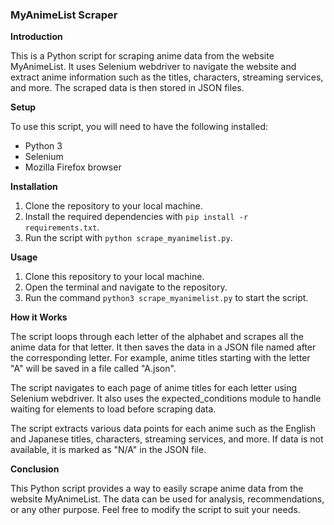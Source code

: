 ### MyAnimeList Scraper

**Introduction**

This is a Python script for scraping anime data from the website MyAnimeList. It uses Selenium webdriver to navigate the website and extract anime information such as the titles, characters, streaming services, and more. The scraped data is then stored in JSON files.

**Setup**

To use this script, you will need to have the following installed:

- Python 3
- Selenium
- Mozilla Firefox browser

**Installation**

1. Clone the repository to your local machine.
2. Install the required dependencies with `pip install -r requirements.txt`.
3. Run the script with `python scrape_myanimelist.py`.

**Usage**

1. Clone this repository to your local machine.
2. Open the terminal and navigate to the repository.
3. Run the command `python3 scrape_myanimelist.py` to start the script.

**How it Works**

The script loops through each letter of the alphabet and scrapes all the anime data for that letter. It then saves the data in a JSON file named after the corresponding letter. For example, anime titles starting with the letter "A" will be saved in a file called "A.json".

The script navigates to each page of anime titles for each letter using Selenium webdriver. It also uses the expected_conditions module to handle waiting for elements to load before scraping data.

The script extracts various data points for each anime such as the English and Japanese titles, characters, streaming services, and more. If data is not available, it is marked as "N/A" in the JSON file.

**Conclusion**

This Python script provides a way to easily scrape anime data from the website MyAnimeList. The data can be used for analysis, recommendations, or any other purpose. Feel free to modify the script to suit your needs.
